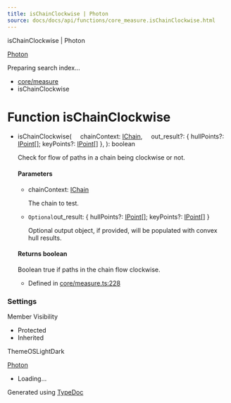 ```yaml
---
title: isChainClockwise | Photon
source: docs/docs/api/functions/core_measure.isChainClockwise.html
---
```


isChainClockwise | Photon

[Photon](../index.html)




Preparing search index...

* [core/measure](../modules/core_measure.html)
* isChainClockwise

# Function isChainClockwise

* isChainClockwise(
      chainContext: [IChain](../interfaces/core_maker.IChain.html),
      out\_result?: { hullPoints?: [IPoint](../interfaces/core_schema.IPoint.html)[]; keyPoints?: [IPoint](../interfaces/core_schema.IPoint.html)[] },
  ): boolean

  Check for flow of paths in a chain being clockwise or not.

  #### Parameters

  + chainContext: [IChain](../interfaces/core_maker.IChain.html)

    The chain to test.
  + `Optional`out\_result: { hullPoints?: [IPoint](../interfaces/core_schema.IPoint.html)[]; keyPoints?: [IPoint](../interfaces/core_schema.IPoint.html)[] }

    Optional output object, if provided, will be populated with convex hull results.

  #### Returns boolean

  Boolean true if paths in the chain flow clockwise.

  + Defined in [core/measure.ts:228](https://github.com/mwhite454/photon/blob/main/packages/photon/src/core/measure.ts#L228)

### Settings

Member Visibility

* Protected
* Inherited

ThemeOSLightDark

[Photon](../index.html)

* Loading...

Generated using [TypeDoc](https://typedoc.org/)
